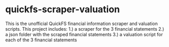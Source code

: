 # quickfs-scraper-valuation

This is the unofficial QuickFS financial information scraper and valuation scripts.
This project includes:
1.) a scraper for the 3 financial statements
2.) a json folder with the scraped financial statements
3.) a valuation script for each of the 3 financial statements
